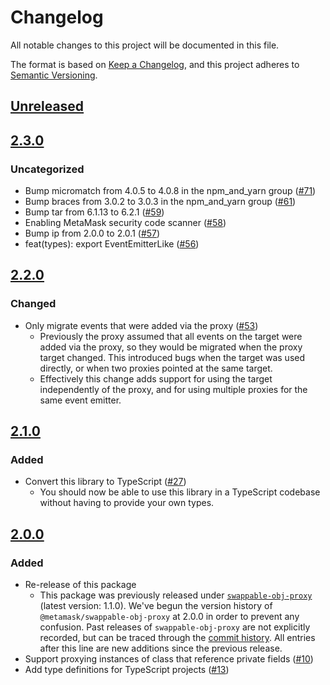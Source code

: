 # Changelog
All notable changes to this project will be documented in this file.

The format is based on [Keep a Changelog](https://keepachangelog.com/en/1.0.0/),
and this project adheres to [Semantic Versioning](https://semver.org/spec/v2.0.0.html).

## [Unreleased]

## [2.3.0]
### Uncategorized
- Bump micromatch from 4.0.5 to 4.0.8 in the npm_and_yarn group ([#71](https://github.com/MetaMask/swappable-obj-proxy/pull/71))
- Bump braces from 3.0.2 to 3.0.3 in the npm_and_yarn group ([#61](https://github.com/MetaMask/swappable-obj-proxy/pull/61))
- Bump tar from 6.1.13 to 6.2.1 ([#59](https://github.com/MetaMask/swappable-obj-proxy/pull/59))
- Enabling MetaMask security code scanner ([#58](https://github.com/MetaMask/swappable-obj-proxy/pull/58))
- Bump ip from 2.0.0 to 2.0.1 ([#57](https://github.com/MetaMask/swappable-obj-proxy/pull/57))
- feat(types): export EventEmitterLike ([#56](https://github.com/MetaMask/swappable-obj-proxy/pull/56))

## [2.2.0]
### Changed
- Only migrate events that were added via the proxy ([#53](https://github.com/MetaMask/swappable-obj-proxy/pull/53))
  - Previously the proxy assumed that all events on the target were added via the proxy, so they would be migrated when the proxy target changed. This introduced bugs when the target was used directly, or when two proxies pointed at the same target.
  - Effectively this change adds support for using the target independently of the proxy, and for using multiple proxies for the same event emitter.

## [2.1.0]
### Added
- Convert this library to TypeScript ([#27](https://github.com/MetaMask/swappable-obj-proxy/pull/27))
  - You should now be able to use this library in a TypeScript codebase without having to provide your own types.

## [2.0.0]
### Added
- Re-release of this package
  - This package was previously released under [`swappable-obj-proxy`](https://www.npmjs.com/package/swappable-obj-proxy) (latest version: 1.1.0). We've begun the version history of `@metamask/swappable-obj-proxy` at 2.0.0 in order to prevent any confusion. Past releases of `swappable-obj-proxy` are not explicitly recorded, but can be traced through the [commit history](https://github.com/MetaMask/swappable-obj-proxy/commits/main). All entries after this line are new additions since the previous release.
- Support proxying instances of class that reference private fields ([#10](https://github.com/MetaMask/swappable-obj-proxy/pull/10))
- Add type definitions for TypeScript projects ([#13](https://github.com/MetaMask/swappable-obj-proxy/pull/13))

[Unreleased]: https://github.com/MetaMask/swappable-obj-proxy/compare/v2.3.0...HEAD
[2.3.0]: https://github.com/MetaMask/swappable-obj-proxy/compare/v2.2.0...v2.3.0
[2.2.0]: https://github.com/MetaMask/swappable-obj-proxy/compare/v2.1.0...v2.2.0
[2.1.0]: https://github.com/MetaMask/swappable-obj-proxy/compare/v2.0.0...v2.1.0
[2.0.0]: https://github.com/MetaMask/swappable-obj-proxy/releases/tag/v2.0.0
